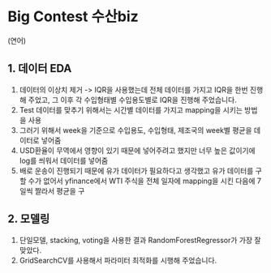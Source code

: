 # Big Contest 수산biz

(연어)
## 1. 데이터 EDA
1. 데이터의 이상치 제거 -> IQR을 사용했는데 전체 데이터를 가지고 IQR을 한번 진행해 주었고, 그 이후 각 수입형태별 수입용도별로 IQR을 진행해 주었습니다.
2. Test 데이터를 맞추기 위해서는 시간별 데이터를 가지고 mapping을 시키는 방법을 사용
3. 그러기 위해서 week을 기준으로 수입용도, 수입형태, 제조국의 week별 평균을 데이터로 넣어줌
4. USD환율이 무역에서 영향이 있기 때문에 넣어주려고 했지만 너무 높은 값이기에 log를 씌워서 데이터를 넣어줌
5. 배로 운송이 진행되기 때문에 유가 데이터가 필요하다고 생각했고 유가 데이터를 구할 수가 없어서 yfinance에서 WTI 주식을 전체 일자에 mapping을 시킨 다음에 7일씩 짤라서 평균을 구

## 2. 모델링
1. 단일모델, stacking, voting을 사용한 결과 RandomForestRegressor가 가장 잘 맞았다.
2. GridSearchCV를 사용해서 파라미터 최적화를 시행해 주었습니다.
